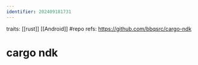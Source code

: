 ```yaml
---
identifier: 202409181731
---
```

traits: [[rust]] [[Android]] #repo
refs: https://github.com/bbqsrc/cargo-ndk
# cargo ndk